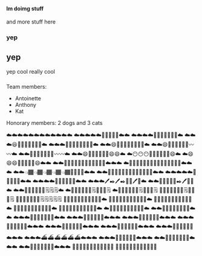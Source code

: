 #### Im doimg stuff
and more
stuff here
### yep
## yep
yep cool
really cool
###
Team members:
* Antoinette
* Anthony
* Kat

Honorary members:
2 dogs and 3 cats

⁣☁️☁️☁️☁️☁️☁️☁️☁️☁️☁️☁️☁️
☁️☁️☁️☁️☁️🙂🔨🙂🔨🙂☁️☁️
☁️☁️☁️☁️🙂🙂🙂🔨🙂🔨🙂☁️
☁️☁️☁️😆🙂🙂🙂🙂🙂🙂🙂☁️
☁️☁️☁️🙂🙂🙂🙂🙂🙂🙂🙂☁️
☁️☁️😄🙂🙂🙂🙂🙂🙂🙂🙂☁️
☁️☁️😄🏐🙂🙂🏐🙂🙂〰️〰️☁️
☁️☁️🏐🌑🏐🏐🌑🏐🙂〰️〰️☁️
☁️☁️😄🏐🙂🙂🏐🙂🙂😄😄☁️
☁️😶😶😶🙂🙂🙂🙂🙂🙂😄☁️
☁️😄😄😄🙂🙂🙂🙂🙂😄☁️☁️
☁️☁️👊🏼👊🏼👊🏼👊🏼👊🏼🙂🙂☁️☁️☁️
☁️👊🏼👊🏼👊🏼👊🏼👊🏼👈🏾👊🏼🙂☁️☁️☁️
☁️☁️👈🏾👈🏾👈🏾👈🏾👈🏾👊🏼🙂🙂☁️☁️
☁️☁️👊🏼👊🏼👊🏼👊🏼👊🏼🙂🙂🙂☁️☁️
☁️☁️☁️☁️☁️🙂😆😆😄🙂☁️☁️
☁️☁️☁️☁️🙂🙂📁📁📁📁☁️☁️
☁️☁️☁️🖊✒️🖊✒️📁📁🖊📃☁️
☁️☁️📃📃📃📃📃✒️🖊📃📃☁️
☁️☁️📃📃📃📃📃📃🗒🗒🗒☁️
☁️📃📃⁣📃📃📃📃🗒📃📃📃🗒
☁️📃📃📃📃📃📃🗒📃📃📃🗒
📃📃📃📃📃📃📃🗒📃📃📃🗒
📃📃📃📃📃📃📃🗒🗒🗒🗒🗒
📃📃📃📃📃📃📃📃🙂🙂🙂☁️
📃📃📃📃📃📃📃📃🙂🙂🙂☁️
📃📃📃📃📃📃📃📃🙂🙂🙂☁️
👖👖👖👖👖👖👖🙂🙂🙂🙂☁️
👖👖👖👖👖👖🙂🙂🙂🙂👖☁️
☁️👖👖👖👖🙂🙂🙂🙂👖👖☁️
☁️☁️👖👖👖🙂🙂🙂👖👖☁️☁️
☁️☁️☁️👖👖🙂🙂🙂👖👖☁️☁️
☁️☁️☁️👖👖👖👖👖👖☁️☁️☁️
☁️☁️☁️👖👖👖👖👖👖☁️☁️☁️
☁️☁️☁️👖👖👖👖👖👖☁️☁️☁️
☁️☁️☁️👖👖👖👖👖👖☁️☁️☁️
☁️☁️☁️👖👖👖👖👖👖☁️☁️☁️
☁️☁️☁️👖👖👖👖👖👖☁️☁️☁️
☁️☁️☁️⛴⛴⛴⛴⛴⛴☁️☁️☁️
☁️☁️☁️👞👞👞👞👞👞☁️☁️☁️
☁️☁️👞👞👞👞👞👞👞☁️☁️☁️
☁️☁️👞👞👞👞👞👞👞☁️☁️☁️
🤢🤢🤢🤢🤢🤢🤢🤢🤢🤢🤢🤢
🤢🤢🤢🤢🤢🤢🤢🤢🤢🤢🤢🤢
